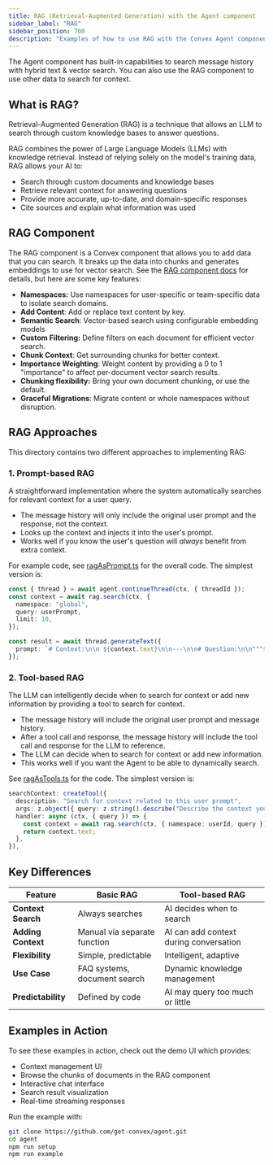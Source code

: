 ```yaml
---
title: RAG (Retrieval-Augmented Generation) with the Agent component
sidebar_label: "RAG"
sidebar_position: 700
description: "Examples of how to use RAG with the Convex Agent component"
---
```


The Agent component has built-in capabilities to search message history with
hybrid text & vector search. You can also use the RAG component to use other
data to search for context.

## What is RAG?

Retrieval-Augmented Generation (RAG) is a technique that allows an LLM to
search through custom knowledge bases to answer questions.

RAG combines the power of Large Language Models (LLMs) with knowledge retrieval.
Instead of relying solely on the model's training data, RAG allows your AI to:

- Search through custom documents and knowledge bases
- Retrieve relevant context for answering questions
- Provide more accurate, up-to-date, and domain-specific responses
- Cite sources and explain what information was used

## RAG Component

The RAG component is a Convex component that allows you to add data that you can
search. It breaks up the data into chunks and generates embeddings to use for
vector search. See the [RAG component docs](https://convex.dev/components/rag)
for details, but here are some key features:

- **Namespaces:** Use namespaces for user-specific or team-specific data to isolate search domains.
- **Add Content**: Add or replace text content by key.
- **Semantic Search**: Vector-based search using configurable embedding models
- **Custom Filtering:** Define filters on each document for efficient vector search.
- **Chunk Context**: Get surrounding chunks for better context.
- **Importance Weighting**: Weight content by providing a 0 to 1 "importance" to affect per-document vector search results.
- **Chunking flexibility:** Bring your own document chunking, or use the default.
- **Graceful Migrations**: Migrate content or whole namespaces without disruption.

## RAG Approaches

This directory contains two different approaches to implementing RAG:

### 1. Prompt-based RAG

A straightforward implementation where the system automatically searches for relevant context for a user query.

- The message history will only include the original user prompt and the response, not the context.
- Looks up the context and injects it into the user's prompt.
- Works well if you know the user's question will _always_ benefit from extra context.

For example code, see
[ragAsPrompt.ts](../example/convex/rag/ragAsPrompt.ts) for the overall code. The simplest version is:

```ts
const { thread } = await agent.continueThread(ctx, { threadId });
const context = await rag.search(ctx, {
  namespace: "global",
  query: userPrompt,
  limit: 10,
});

const result = await thread.generateText({
  prompt: `# Context:\n\n ${context.text}\n\n---\n\n# Question:\n\n"""${userPrompt}\n"""`,
});
```

### 2. Tool-based RAG

The LLM can intelligently decide when to search for context or add new
information by providing a tool to search for context.

- The message history will include the original user prompt and message history.
- After a tool call and response, the message history will include the tool call
  and response for the LLM to reference.
- The LLM can decide when to search for context or add new information.
- This works well if you want the Agent to be able to dynamically search.

See [ragAsTools.ts](../example/convex/rag/ragAsTools.ts) for the code. The simplest version is:

```ts
searchContext: createTool({
  description: "Search for context related to this user prompt",
  args: z.object({ query: z.string().describe("Describe the context you're looking for") }),
  handler: async (ctx, { query }) => {
    const context = await rag.search(ctx, { namespace: userId, query });
    return context.text;
  },
}),
```

## Key Differences

| Feature            | Basic RAG                    | Tool-based RAG                         |
| ------------------ | ---------------------------- | -------------------------------------- |
| **Context Search** | Always searches              | AI decides when to search              |
| **Adding Context** | Manual via separate function | AI can add context during conversation |
| **Flexibility**    | Simple, predictable          | Intelligent, adaptive                  |
| **Use Case**       | FAQ systems, document search | Dynamic knowledge management           |
| **Predictability** | Defined by code              | AI may query too much or little        |

## Examples in Action

To see these examples in action, check out the demo UI which provides:

- Context management UI
- Browse the chunks of documents in the RAG component
- Interactive chat interface
- Search result visualization
- Real-time streaming responses

Run the example with:

```bash
git clone https://github.com/get-convex/agent.git
cd agent
npm run setup
npm run example
```
